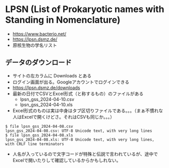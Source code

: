 # LPSN (List of Prokaryotic names with Standing in Nomenclature)
- https://www.bacterio.net/
- https://lpsn.dsmz.de/
- 原核生物の学名リスト

## データのダウンロード
- サイトの左カラムに Downloads とある
- ログイン画面が出る。Googleアカウントでログインできる
- https://lpsn.dsmz.de/downloads
- 最新の日付でCSVとExcel形式（と称するもの）のファイルがある
  - lpsn_gss_2024-04-10.csv
  - lpsn_gss_2024-04-10.xls
- Excel形式のものは実は中身はタブ区切りファイルである。。。（まぁ不慣れな人はExcelで開くけどさ。それはCSVも同じか。。。）
```
$ file lpsn_gss_2024-04-08.csv
lpsn_gss_2024-04-08.csv: UTF-8 Unicode text, with very long lines
$ file lpsn_gss_2024-04-08.xls
lpsn_gss_2024-04-08.xls: UTF-8 Unicode text, with very long lines, with CRLF line terminators
```
- 人名が入っているので文字コードが特殊と伝説で言われているが、途中でExcelで開いたりして確認しているからかもしれない。





